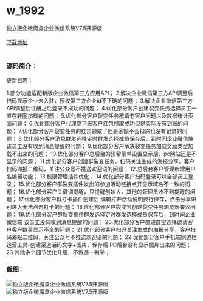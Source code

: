 # w_1992
独立版企微魔盒企业微信系统V7.5开源版
<br/></br>
[下载地址](https://www.uuid2.com/1992.html "下载地址")
<br/></br>
<h3>源码简介：</h3>
<p>更新日志：<p>
<p>1.部分功能适配新版企业微信第三方应用API；
2.解决企业微信第三方API调整后扫码显示企业未入驻，授权第三方企业id不正确的问题；
3.解决企业微信第三方API调整后注册之后登录不成功的问题；
4.优化部分客户创建裂变任务选择员工一直在转圈加载的问题；
5.优化部分客户裂变任务邀请老客户问题以及数据统计页面问题；
6.优化部分客户代理商下级客户红包领取成功但是实际没有到账的问题；
7.优化部分客户裂变任务的红包领取了但是余额不会扣除也没有记录的问题；
8.优化部分客户消息群发选择定时群发选择成员保存后，到时间企业微信端 该员工没有收到消息提醒的问题；
9.优化部分客户解决裂变任务加载奖励类型加载不出来的问题；
10.优化部分客户总后台的预留菜单设置显示后，pc网站还是不显示的问题；
11.优化部分客户创建群裂变任务，扫码关注生成的海报分享，客户扫码海报二维码，关注公众号不推送欢迎语的问题；
12.总后台客户管理新增用户名编辑功能；
13.权限管理插件优化；
14.优化部分客户扫码登录可以全部员工登录；
15.优化部分客户群裂变插件发出的参加活动链接点开显示域名不一致的问题；
16.优化部分客户关键词提醒，只提醒创始人，其他的管理员收不到提醒的问题；
17.优化部分客户群打卡插件创建后 编辑打开活动说明换行保存，点击分享识别进入无法点击打卡的问题；
18.优化部分客户裂变宝创建裂变任务浏览器兼容问题；
19.优化部分客户群裂变插件群发选择定时群发选择成员保存后，到时间企业微信端 该员工没有收到消息提醒的问题；
20.优化部分客户群进群宝选择邀请客户客户数量显示不全的问题；
21.优化部分客户扫码关注生成的海报分享，客户扫码海报二维码，关注公众号不推送欢迎语的问题；
22.优化部分客户手机端侧边栏运营工具-创建渠道活码文字+图片，保存后 PC后台没有显示图片出来的问题；
23.其他多个细节优化升级，不做逐一列举；<p>
<p> <p>
<h3>截图：</h3>
<img src="https://www.uuid2.com/wp-content/uploads/img/202203/e3be3da130.png" alt="独立版企微魔盒企业微信系统V7.5开源版"><img src="https://www.uuid2.com/wp-content/uploads/img/202203/e3be3da553.png" alt="独立版企微魔盒企业微信系统V7.5开源版">
